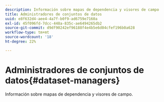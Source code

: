 ```yaml
---
description: Información sobre mapas de dependencia y visores de campo.
title: Administradores de conjuntos de datos
uuid: e8f632d4-aee4-4a7f-b0f9-ad6759e7160a
exl-id: 45f096fd-7dcc-448a-835c-ae6494265db2
source-git-commit: d9df90242ef96188f4e4b5e6d04cfef196b0a628
workflow-type: tm+mt
source-wordcount: '18'
ht-degree: 22%

---
```


# Administradores de conjuntos de datos{#dataset-managers}

Información sobre mapas de dependencia y visores de campo.
